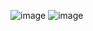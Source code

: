 ![image](https://github-readme-stats.vercel.app/api?username=vixxlol&theme=nord&show_icons=true)
<img src="https://github-readme-stats.vercel.app/api/top-langs/?username=vixxlol&layout=compact&hide=php&theme=nord" alt="image" data-canonical-src="https://github-readme-stats.vercel.app/api?username=vixxlol&amp;theme=nord&amp;show_icons=true" style="max-width: 100%;">
